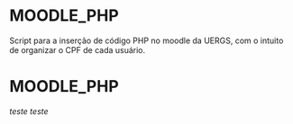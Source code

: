 # MOODLE_PHP

Script para a inserção de código PHP no moodle da UERGS, com o intuito de organizar o CPF de cada usuário.
# MOODLE_PHP

*teste*
_teste_